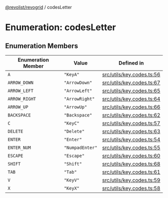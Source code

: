 [@revolist/revogrid](README.md) / codesLetter

# Enumeration: codesLetter

## Enumeration Members

| Enumeration Member | Value | Defined in |
| ------ | ------ | ------ |
| `A` | `"KeyA"` | [src/utils/key.codes.ts:56](https://github.com/revolist/revogrid/blob/825821baadfa2debcf4d39f08d4e13cf00eca4b8/src/utils/key.codes.ts#L56) |
| `ARROW_DOWN` | `"ArrowDown"` | [src/utils/key.codes.ts:67](https://github.com/revolist/revogrid/blob/825821baadfa2debcf4d39f08d4e13cf00eca4b8/src/utils/key.codes.ts#L67) |
| `ARROW_LEFT` | `"ArrowLeft"` | [src/utils/key.codes.ts:65](https://github.com/revolist/revogrid/blob/825821baadfa2debcf4d39f08d4e13cf00eca4b8/src/utils/key.codes.ts#L65) |
| `ARROW_RIGHT` | `"ArrowRight"` | [src/utils/key.codes.ts:64](https://github.com/revolist/revogrid/blob/825821baadfa2debcf4d39f08d4e13cf00eca4b8/src/utils/key.codes.ts#L64) |
| `ARROW_UP` | `"ArrowUp"` | [src/utils/key.codes.ts:66](https://github.com/revolist/revogrid/blob/825821baadfa2debcf4d39f08d4e13cf00eca4b8/src/utils/key.codes.ts#L66) |
| `BACKSPACE` | `"Backspace"` | [src/utils/key.codes.ts:62](https://github.com/revolist/revogrid/blob/825821baadfa2debcf4d39f08d4e13cf00eca4b8/src/utils/key.codes.ts#L62) |
| `C` | `"KeyC"` | [src/utils/key.codes.ts:57](https://github.com/revolist/revogrid/blob/825821baadfa2debcf4d39f08d4e13cf00eca4b8/src/utils/key.codes.ts#L57) |
| `DELETE` | `"Delete"` | [src/utils/key.codes.ts:63](https://github.com/revolist/revogrid/blob/825821baadfa2debcf4d39f08d4e13cf00eca4b8/src/utils/key.codes.ts#L63) |
| `ENTER` | `"Enter"` | [src/utils/key.codes.ts:54](https://github.com/revolist/revogrid/blob/825821baadfa2debcf4d39f08d4e13cf00eca4b8/src/utils/key.codes.ts#L54) |
| `ENTER_NUM` | `"NumpadEnter"` | [src/utils/key.codes.ts:55](https://github.com/revolist/revogrid/blob/825821baadfa2debcf4d39f08d4e13cf00eca4b8/src/utils/key.codes.ts#L55) |
| `ESCAPE` | `"Escape"` | [src/utils/key.codes.ts:60](https://github.com/revolist/revogrid/blob/825821baadfa2debcf4d39f08d4e13cf00eca4b8/src/utils/key.codes.ts#L60) |
| `SHIFT` | `"Shift"` | [src/utils/key.codes.ts:68](https://github.com/revolist/revogrid/blob/825821baadfa2debcf4d39f08d4e13cf00eca4b8/src/utils/key.codes.ts#L68) |
| `TAB` | `"Tab"` | [src/utils/key.codes.ts:61](https://github.com/revolist/revogrid/blob/825821baadfa2debcf4d39f08d4e13cf00eca4b8/src/utils/key.codes.ts#L61) |
| `V` | `"KeyV"` | [src/utils/key.codes.ts:59](https://github.com/revolist/revogrid/blob/825821baadfa2debcf4d39f08d4e13cf00eca4b8/src/utils/key.codes.ts#L59) |
| `X` | `"KeyX"` | [src/utils/key.codes.ts:58](https://github.com/revolist/revogrid/blob/825821baadfa2debcf4d39f08d4e13cf00eca4b8/src/utils/key.codes.ts#L58) |
